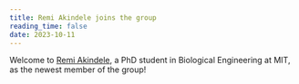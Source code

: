```yaml
---
title: Remi Akindele joins the group
reading_time: false
date: 2023-10-11
---
```


Welcome to [Remi Akindele](/author/oluremi-akindele/), a PhD student in Biological Engineering at MIT, as the newest member of the group!

<!--more-->

